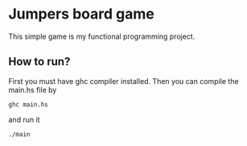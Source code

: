 # Jumpers board game
This simple game is my functional programming project.
## How to run?
First you must have ghc compiler installed. Then you can compile the main.hs file by
```
ghc main.hs
```
and run it
```
./main
```
